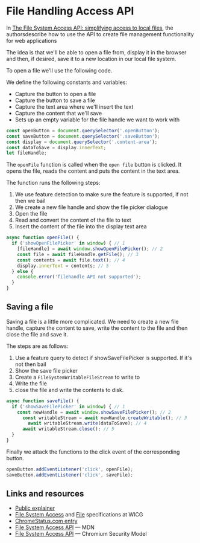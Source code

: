# File Handling Access API

In [The File System Access API: simplifying access to local files](https://web.dev/file-system-access/), the authorsdescribe how to use the API to create file management functionality for web applications

The idea is that we'll be able to open a file from, display it in the browser and then, if desired, save it to a new location in our local file system.

To open a file we'll use the following code.

We define the following constants and variables:

* Capture the button to open a file
* Capture the button to save a file
* Capture the text area where we'll insert the text
* Capture the content that we'll save
* Sets up an empty variable for the file handle we want to work with

```js
const openButton = document.querySelector('.openButton');
const saveButton = document.querySelector('.saveButton');
const display = document.querySelector('.content-area');
const dataToSave = display.innerText;
let fileHandle;
```

The `openFile` function is called when the `open file` button is clicked. It opens the file, reads the content and puts the content in the text area.

The function runs the following steps:

1. We use feature detection to make sure the feature is supported, if not then we bail
2. We create a new file handle and show the file picker dialogue
3. Open the file
4. Read and convert the content of the file to text
5. Insert the content of the file into the display text area

```js
async function openFile() {
  if ('showOpenFilePicker' in window) { // 1
    [fileHandle] = await window.showOpenFilePicker(); // 2
    const file = await fileHandle.getFile(); // 3
    const contents = await file.text(); // 4
    display.innerText = contents; // 5
  } else {
    console.error('filehandle API not supported');
  }
}
```

## Saving a file

Saving a file is a little more complicated. We need to create a new file handle, capture the content to save, write the content to the file and then close the file and save it.

The steps are as follows:

1. Use a feature query to detect if showSaveFilePicker is supported. If it's not then bail
2. Show the save file picker
3. Create a `FileSystemWritableFileStream` to write to
4. Write the file
5. close the file and write the contents to disk.

```js
async function saveFile() {
  if ('showSaveFilePicker' in window) { // 1
    const newHandle = await window.showSaveFilePicker(); // 2
      const writableStream = await newHandle.createWritable(); // 3
        await writableStream.write(dataToSave); // 4
      await writableStream.close(); // 5
  }
}
```

Finally we attack the functions to the click event of the corresponding button.

```js
openButton.addEventListener('click', openFile);
saveButton.addEventListener('click', saveFile);
```

## Links and resources

* [Public explainer](https://github.com/WICG/file-system-access/blob/main/EXPLAINER.md)
* [File System Access](https://wicg.github.io/file-system-access/) and [File](https://w3c.github.io/FileAPI/) specifications at WICG
* [ChromeStatus.com entry](https://www.chromestatus.com/feature/6284708426022912)
* [File System Access API](https://developer.mozilla.org/en-US/docs/Web/API/File_System_Access_API) &mdash; MDN
* [File System Access API](https://docs.google.com/document/d/1NJFd-EWdUlQ7wVzjqcgXewqC5nzv_qII4OvlDtK6SE8/edit) &mdash; Chromium Security Model
